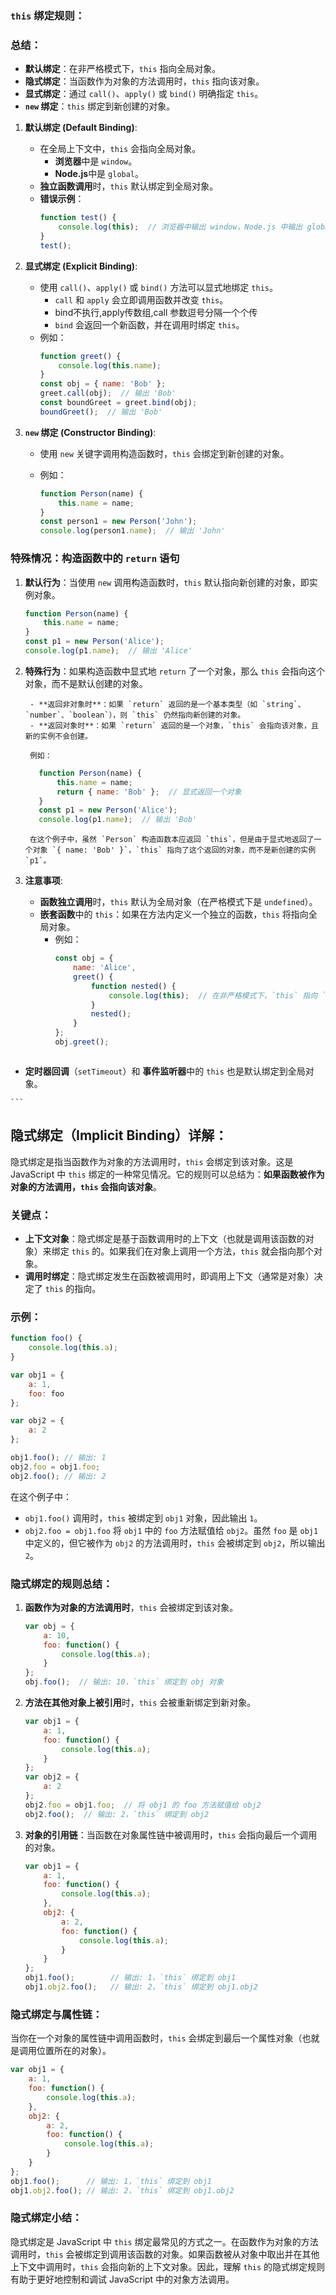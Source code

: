 ### `this` 绑定规则：

### 总结：
- **默认绑定**：在非严格模式下，`this` 指向全局对象。
- **隐式绑定**：当函数作为对象的方法调用时，`this` 指向该对象。
- **显式绑定**：通过 `call()`、`apply()` 或 `bind()` 明确指定 `this`。
- **`new` 绑定**：`this` 绑定到新创建的对象。

1. **默认绑定 (Default Binding)**:
   - 在全局上下文中，`this` 会指向全局对象。
     - **浏览器**中是 `window`。
     - **Node.js**中是 `global`。
   - **独立函数调用**时，`this` 默认绑定到全局对象。
   - **错误示例**：
     ```javascript
     function test() {
         console.log(this);  // 浏览器中输出 window，Node.js 中输出 global
     }
     test();
     ```

3. **显式绑定 (Explicit Binding)**:
   - 使用 `call()`、`apply()` 或 `bind()` 方法可以显式地绑定 `this`。
     - `call` 和 `apply` 会立即调用函数并改变 `this`。
     - bind不执行,apply传数组,call 参数逗号分隔一个个传
     - `bind` 会返回一个新函数，并在调用时绑定 `this`。
   - 例如：
     ```javascript
     function greet() {
         console.log(this.name);
     }
     const obj = { name: 'Bob' };
     greet.call(obj);  // 输出 'Bob'
     const boundGreet = greet.bind(obj);
     boundGreet();  // 输出 'Bob'
     ```


4. **`new` 绑定 (Constructor Binding)**:
   - 使用 `new` 关键字调用构造函数时，`this` 会绑定到新创建的对象。
   
   - 例如：
     ```javascript
     function Person(name) {
         this.name = name;
     }
     const person1 = new Person('John');
     console.log(person1.name);  // 输出 'John'
     ```
### 特殊情况：构造函数中的 `return` 语句

1. **默认行为**：当使用 `new` 调用构造函数时，`this` 默认指向新创建的对象，即实例对象。

   ```javascript
   function Person(name) {
       this.name = name;
   }
   const p1 = new Person('Alice');
   console.log(p1.name);  // 输出 'Alice'
   ```



2. **特殊行为**：如果构造函数中显式地 `return` 了一个对象，那么 `this` 会指向这个对象，而不是默认创建的对象。
   
        - **返回非对象时**：如果 `return` 返回的是一个基本类型（如 `string`、`number`、`boolean`），则 `this` 仍然指向新创建的对象。
        - **返回对象时**：如果 `return` 返回的是一个对象，`this` 会指向该对象，且新的实例不会创建。
         
        例如：
    
     ```javascript
        function Person(name) {
            this.name = name;
            return { name: 'Bob' };  // 显式返回一个对象
        }
        const p1 = new Person('Alice');
        console.log(p1.name);  // 输出 'Bob'
     ```


        在这个例子中，虽然 `Person` 构造函数本应返回 `this`，但是由于显式地返回了一个对象 `{ name: 'Bob' }`，`this` 指向了这个返回的对象，而不是新创建的实例 `p1`。

5. **注意事项**:
   
   - **函数独立调用**时，`this` 默认为全局对象（在严格模式下是 `undefined`）。
   - **嵌套函数**中的 `this`：如果在方法内定义一个独立的函数，`this` 将指向全局对象。
     - 例如：
       ```javascript
       const obj = {
           name: 'Alice',
           greet() {
               function nested() {
                   console.log(this);  // 在非严格模式下，`this` 指向 `window` 或 `global`
               }
               nested();
           }
       };
       obj.greet();
       ```
  ```

  ```

   - **定时器回调**（`setTimeout`）和 **事件监听器**中的 `this` 也是默认绑定到全局对象。

    ```

## 隐式绑定（Implicit Binding）详解：

隐式绑定是指当函数作为对象的方法调用时，`this` 会绑定到该对象。这是 JavaScript 中 `this` 绑定的一种常见情况。它的规则可以总结为：**如果函数被作为对象的方法调用，`this` 会指向该对象**。

### 关键点：

- **上下文对象**：隐式绑定是基于函数调用时的上下文（也就是调用该函数的对象）来绑定 `this` 的。如果我们在对象上调用一个方法，`this` 就会指向那个对象。
- **调用时绑定**：隐式绑定发生在函数被调用时，即调用上下文（通常是对象）决定了 `this` 的指向。
  
### 示例：

```javascript
function foo() {
    console.log(this.a);
}

var obj1 = {
    a: 1,
    foo: foo
};

var obj2 = {
    a: 2
};

obj1.foo(); // 输出: 1
obj2.foo = obj1.foo;
obj2.foo(); // 输出: 2
```

在这个例子中：
- `obj1.foo()` 调用时，`this` 被绑定到 `obj1` 对象，因此输出 `1`。
- `obj2.foo = obj1.foo` 将 `obj1` 中的 `foo` 方法赋值给 `obj2`。虽然 `foo` 是 `obj1` 中定义的，但它被作为 `obj2` 的方法调用时，`this` 会被绑定到 `obj2`，所以输出 `2`。

### 隐式绑定的规则总结：

1. **函数作为对象的方法调用时**，`this` 会被绑定到该对象。
   
   ```javascript
   var obj = {
       a: 10,
       foo: function() {
           console.log(this.a);
       }
   };
   obj.foo();  // 输出: 10，`this` 绑定到 obj 对象
   ```

2. **方法在其他对象上被引用**时，`this` 会被重新绑定到新对象。
   
   ```javascript
   var obj1 = {
       a: 1,
       foo: function() {
           console.log(this.a);
       }
   };
   var obj2 = {
       a: 2
   };
   obj2.foo = obj1.foo;  // 将 obj1 的 foo 方法赋值给 obj2
   obj2.foo();  // 输出: 2，`this` 绑定到 obj2
   ```

3. **对象的引用链**：当函数在对象属性链中被调用时，`this` 会指向最后一个调用的对象。
   
   ```javascript
   var obj1 = {
       a: 1,
       foo: function() {
           console.log(this.a);
       },
       obj2: {
           a: 2,
           foo: function() {
               console.log(this.a);
           }
       }
   };
   obj1.foo();        // 输出: 1，`this` 绑定到 obj1
   obj1.obj2.foo();   // 输出: 2，`this` 绑定到 obj1.obj2
   ```

### 隐式绑定与属性链：
当你在一个对象的属性链中调用函数时，`this` 会绑定到最后一个属性对象（也就是调用位置所在的对象）。

```javascript
var obj1 = {
    a: 1,
    foo: function() {
        console.log(this.a);
    },
    obj2: {
        a: 2,
        foo: function() {
            console.log(this.a);
        }
    }
};
obj1.foo();      // 输出: 1，`this` 绑定到 obj1
obj1.obj2.foo(); // 输出: 2，`this` 绑定到 obj1.obj2
```

### 隐式绑定小结：
隐式绑定是 JavaScript 中 `this` 绑定最常见的方式之一。在函数作为对象的方法调用时，`this` 会被绑定到调用该函数的对象。如果函数被从对象中取出并在其他上下文中调用时，`this` 会指向新的上下文对象。因此，理解 `this` 的隐式绑定规则有助于更好地控制和调试 JavaScript 中的对象方法调用。